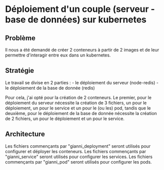 # Déploiement d'un couple (serveur - base de données) sur kubernetes

## Problème

Il nous a été demandé de créer 2 conteneurs à partir de 2 images et de leur permettre d'interagir entre eux dans un kubernetes.

## Stratégie

Le travail se divise en 2 parties :
    - le déploiement du serveur (node-redis)
    - le déploiement de la base de donnée (redis)

Pour cela, j'ai opté pour la création de 2 conteneurs. Le premier, pour le déploiement du serveur nécessite la création de 3 fichiers, un pour le déploiement, un pour le service et un pour le (ou les) pod, tandis que le deuxième, pour le déploiement de la base de donnée nécessite la création de 2 fichiers, un pour le déploiement et un pour le service. 

## Architecture

Les fichiers commençants par "gianni_deployment" seront utilisés pour configurer et déployer les conteneurs.
Les fichiers commençants par "gianni_service" seront utilisés pour configurer les services.
Les fichiers commençants par "gianni_pod" seront utilisés pour configurer les pods.